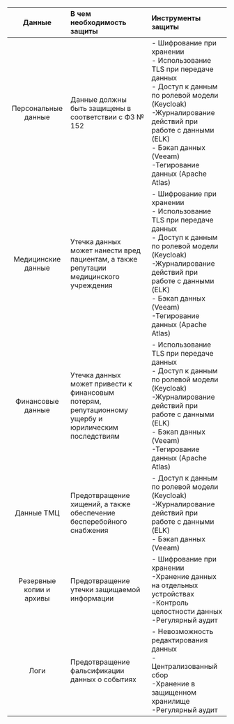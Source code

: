 |        **Данные**        | **В чем необходимость защиты**                                                                      | **Инструменты защиты**                                                                                                                                                                                                                                       |
|:------------------------:|:----------------------------------------------------------------------------------------------------|:-------------------------------------------------------------------------------------------------------------------------------------------------------------------------------------------------------------------------------------------------------------|
|   Персональные данные    | Данные должны быть защищены в соответствии с ФЗ № 152                                               | - Шифрование при хранении  <br/>- Использование TLS при передаче данных  <br/>- Доступ к данным по ролевой модели (Keycloak)  <br/>-Журналирование действий при работе с данными (ELK)  <br/>- Бэкап данных (Veeam)  <br/>-Тегирование данных (Apache Atlas) |
|    Медицинские данные    | Утечка данных может нанести вред пациентам, а также репутации медицинского учреждения               | - Шифрование при хранении  <br/>- Использование TLS при передаче данных  <br/>- Доступ к данным по ролевой модели (Keycloak)  <br/>-Журналирование действий при работе с данными (ELK)  <br/>- Бэкап данных (Veeam)  <br/>-Тегирование данных (Apache Atlas) |
|    Финансовые данные     | Утечка данных может привести к финансовым потерям, репутационному ущербу и юрилическим последствиям | - Использование TLS при передаче данных  <br/>- Доступ к данным по ролевой модели (Keycloak)  <br/>-Журналирование действий при работе с данными (ELK)  <br/>- Бэкап данных (Veeam)  <br/>-Тегирование данных (Apache Atlas)                                 |
|        Данные ТМЦ        | Предотвращение хищений, а также обеспечение бесперебойного снабжения                                | - Доступ к данным по ролевой модели (Keycloak)  <br/>-Журналирование действий при работе с данными (ELK)  <br/>- Бэкап данных (Veeam)                                                                                                                        |
| Резервные копии и архивы | Предотвращение утечки защищаемой информации                                                         | - Шифрование при хранении  <br/>-Хранение данных на отдельных устройствах  <br/>-Контроль целостности данных  <br/>-Регулярный аудит                                                                                                                         |
|           Логи           | Предотвращение фальсификации данных о событиях                                                      | - Невозможность редактирования данных  <br/>- Централизованный сбор  <br/>-Хранение в защищенном хранилище  <br/>-Регулярный аудит                                                                                                                           |